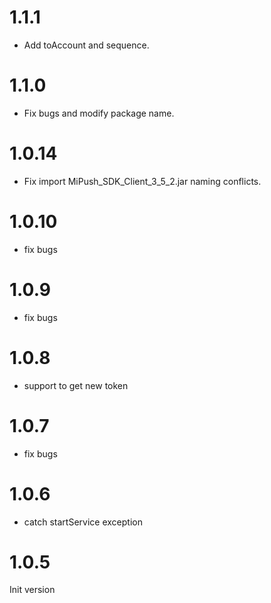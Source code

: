 # 1.1.1
+ Add toAccount and sequence.
# 1.1.0
+ Fix bugs and modify package name.
# 1.0.14
+ Fix import MiPush_SDK_Client_3_5_2.jar naming conflicts.
# 1.0.10
+ fix bugs
# 1.0.9
+ fix bugs
# 1.0.8
+ support to get new token
# 1.0.7
+ fix bugs
# 1.0.6
+ catch startService exception
# 1.0.5
Init version
